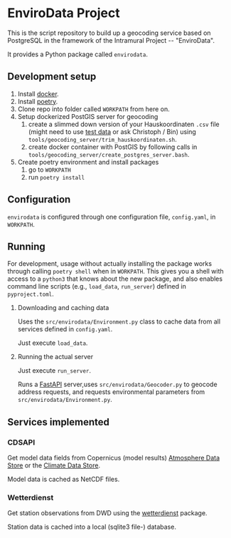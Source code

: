 # EnviroData Project

This is the script repository to build up a geocoding service based on PostgreSQL in the framework of the Intramural Project -- "EnviroData". 

It provides a Python package called `envirodata`.

## Development setup

 1) Install [docker](https://www.docker.com).
 2) Install [poetry](http://poetry.eustace.io).
 3) Clone repo into folder called `WORKPATH` from here on.
 4) Setup dockerized PostGIS server for geocoding
    1) create a slimmed down version of your Hauskoordinaten `.csv` file (might need to use [test data](https://www.ldbv.bayern.de/produkte/kataster/hauskoordinaten.html) or ask Christoph / Bin) using `tools/geocoding_server/trim_hauskoordinaten.sh`.
    2) create docker container with PostGIS by following calls in `tools/geocoding_server/create_postgres_server.bash`. 
 5) Create poetry environment and install packages
    1) go to `WORKPATH`
    2) run `poetry install`

## Configuration

`envirodata` is configured through one configuration file, `config.yaml`, in `WORKPATH`.

## Running

For development, usage without actually installing the package works through calling `poetry shell` when in `WORKPATH`. This gives you a shell with access to a `python3` that knows about the new package, and also enables command line scripts (e.g., `load_data`, `run_server`) defined in `pyproject.toml`.

 1) Downloading and caching data

    Uses the `src/envirodata/Environment.py` class to cache data from all services defined in `config.yaml`.

    Just execute `load_data`.

 2) Running the actual server

    Just execute `run_server`.

    Runs a [FastAPI](https://fastapi.tiangolo.com) server,uses `src/envirodata/Geocoder.py` to geocode address requests, and requests environmental parameters from `src/envirodata/Environment.py`.

## Services implemented

### CDSAPI

Get model data fields from Copernicus (model results) [Atmosphere Data Store](https://ads.atmosphere.copernicus.eu/) or the [Climate Data Store](https://cds.climate.copernicus.eu/).

Model data is cached as NetCDF files.

### Wetterdienst

Get station observations from DWD using the [wetterdienst](https://wetterdienst.readthedocs.io/en/latest/) package.

Station data is cached into a local (sqlite3 file-) database.




